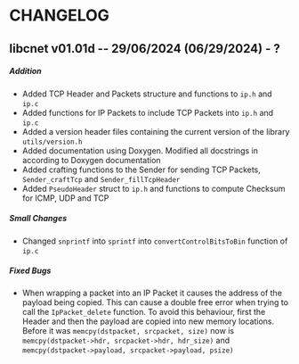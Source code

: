 # CHANGELOG

## libcnet v01.01d -- 29/06/2024 (06/29/2024) - ?

##### Addition

- Added TCP Header and Packets structure and functions to `ip.h` and `ip.c`
- Added functions for IP Packets to include TCP Packets into `ip.h` and `ip.c`
- Added a version header files containing the current version of the library `utils/version.h`
- Added documentation using Doxygen. Modified all docstrings in according to Doxygen documentation
- Added crafting functions to the Sender for sending TCP Packets, `Sender_craftTcp` and `Sender_fillTcpHeader`
- Added `PseudoHeader` struct to `ip.h` and functions to compute Checksum for ICMP, UDP and TCP

##### Small Changes

- Changed `snprintf` into `sprintf` into `convertControlBitsToBin` function of `ip.c`

##### Fixed Bugs

- When wrapping a packet into an IP Packet it causes the address of the payload being copied.
  This can cause a double free error when trying to call the `IpPacket_delete` function. To
  avoid this behaviour, first the Header and then the payload are copied into new memory
  locations. Before it was `memcpy(dstpacket, srcpacket, size)` now is
  `memcpy(dstpacket->hdr, srcpacket->hdr, hdr_size)` and `memcpy(dstpacket->payload, srcpacket->payload, psize)`